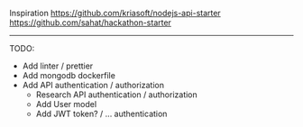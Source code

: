 Inspiration
https://github.com/kriasoft/nodejs-api-starter
https://github.com/sahat/hackathon-starter

--- 

TODO: 
- Add linter / prettier
- Add mongodb dockerfile
- Add API authentication / authorization
  - Research API authentication / authorization
  - Add User model
  - Add JWT token? / ... authentication
